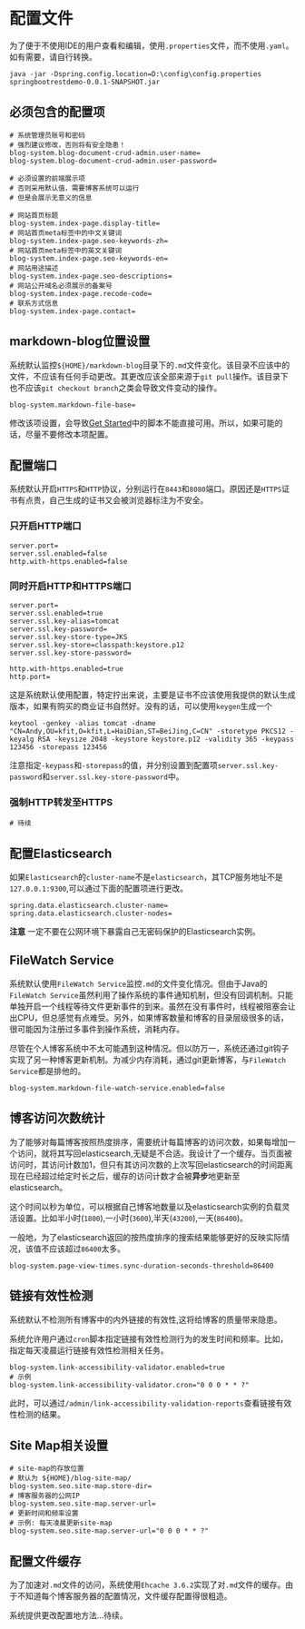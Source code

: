 # 配置文件

为了便于不使用IDE的用户查看和编辑，使用`.properties`文件，而不使用`.yaml`。如有需要，请自行转换。

```shell
java -jar -Dspring.config.location=D:\config\config.properties springbootrestdemo-0.0.1-SNAPSHOT.jar
```

## 必须包含的配置项

```shell
# 系统管理员账号和密码
# 强烈建议修改，否则将有安全隐患！
blog-system.blog-document-crud-admin.user-name=
blog-system.blog-document-crud-admin.user-password=

# 必须设置的前端展示项
# 否则采用默认值，需要博客系统可以运行
# 但是会展示无意义的信息

# 网站首页标题
blog-system.index-page.display-title=
# 网站首页meta标签中的中文关键词
blog-system.index-page.seo-keywords-zh=
# 网站首页meta标签中的英文关键词
blog-system.index-page.seo-keywords-en=
# 网站用途描述
blog-system.index-page.seo-descriptions=
# 网站公开域名必须展示的备案号
blog-system.index-page.recode-code=
# 联系方式信息
blog-system.index-page.contact=
```

## markdown-blog位置设置

系统默认监控`${HOME}/markdown-blog`目录下的`.md`文件变化。该目录不应该中的文件，不应该有任何手动更改。其更改应该全部来源于`git pull`操作。该目录下也不应该`git checkout branch`之类会导致文件变动的操作。

```shell
blog-system.markdown-file-base=
```

修改该项设置，会导致[Get Started](get-started.md)中的脚本不能直接可用。所以，如果可能的话，尽量不要修改本项配置。

## 配置端口

系统默认开启`HTTPS`和`HTTP`协议，分别运行在`8443`和`8080`端口。原因还是`HTTPS`证书有点贵，自己生成的证书又会被浏览器标注为不安全。

### 只开启HTTP端口

```shell
server.port=
server.ssl.enabled=false
http.with-https.enabled=false
```

### 同时开启HTTP和HTTPS端口

```shell
server.port=
server.ssl.enabled=true
server.ssl.key-alias=tomcat
server.ssl.key-password=
server.ssl.key-store-type=JKS
server.ssl.key-store=classpath:keystore.p12
server.ssl.key-store-password=

http.with-https.enabled=true
http.port=
```

这是系统默认使用配置，特定拧出来说，主要是证书不应该使用我提供的默认生成版本，如果有购买的商业证书自然好。没有的话，可以使用`keygen`生成一个

```shell
keytool -genkey -alias tomcat -dname "CN=Andy,OU=kfit,O=kfit,L=HaiDian,ST=BeiJing,C=CN" -storetype PKCS12 -keyalg RSA -keysize 2048 -keystore keystore.p12 -validity 365 -keypass 123456 -storepass 123456
```

注意指定`-keypass`和`-storepass`的值，并分别设置到配置项`server.ssl.key-password`和`server.ssl.key-store-password`中。

### 强制HTTP转发至HTTPS

```shell
# 待续
```

## 配置Elasticsearch

如果`Elasticsearch`的`cluster-name`不是`elasticsearch`，其TCP服务地址不是`127.0.0.1:9300`,可以通过下面的配置项进行更改。

```shell
spring.data.elasticsearch.cluster-name=
spring.data.elasticsearch.cluster-nodes=
```

**注意** 一定不要在公网环境下暴露自己无密码保护的Elasticsearch实例。

## FileWatch Service

系统默认使用`FileWatch Service`监控`.md`的文件变化情况。但由于Java的`FileWatch Service`虽然利用了操作系统的事件通知机制，但没有回调机制。只能单独开启一个线程等待文件更新事件的到来。虽然在没有事件时，线程被阻塞会让出CPU，但总感觉有点难受。另外，如果博客数量和博客的目录层级很多的话，很可能因为注册过多事件到操作系统，消耗内存。

尽管在个人博客系统中不太可能遇到这种情况。但以防万一，系统还通过git钩子实现了另一种博客更新机制。为减少内存消耗，通过git更新博客，与`FileWatch Service`都是排他的。

```shell
blog-system.markdown-file-watch-service.enabled=false
```

## 博客访问次数统计

为了能够对每篇博客按照热度排序，需要统计每篇博客的访问次数，如果每增加一个访问，就将其写回elasticsearch,无疑是不合适。我设计了一个缓存。当页面被访问时，其访问计数加1，但只有其访问次数的上次写回elasticsearch的时间距离现在已经超过给定时长之后，缓存的访问计数才会被**异步**地更新至elasticsearch。

这个时间以秒为单位，可以根据自己博客地数量以及elasticsearch实例的负载灵活设置。比如半小时(`1800`),一小时(`3600`),半天(`43200`),一天(`86400`)。

一般地，为了elasticsearch返回的按热度排序的搜索结果能够更好的反映实际情况，该值不应该超过`86400`太多。

```shell
blog-system.page-view-times.sync-duration-seconds-threshold=86400
```

## 链接有效性检测

系统默认不检测所有博客中的内外链接的有效性,这将给博客的质量带来隐患。

系统允许用户通过`cron`脚本指定链接有效性检测行为的发生时间和频率。比如，指定每天凌晨运行链接有效性检测相关任务。

```shell
blog-system.link-accessibility-validator.enabled=true
# 示例
blog-system.link-accessibility-validator.cron="0 0 0 * * ?"
```

此时，可以通过`/admin/link-accessibility-validation-reports`查看链接有效性检测的结果。

## Site Map相关设置

```shell
# site-map的存放位置
# 默认为 ${HOME}/blog-site-map/
blog-system.seo.site-map.store-dir=
# 博客服务器的公网IP
blog-system.seo.site-map.server-url=
# 更新时间和频率设置
# 示例: 每天凌晨更新site-map
blog-system.seo.site-map.server-url="0 0 0 * * ?"
```

## 配置文件缓存

为了加速对`.md`文件的访问，系统使用`Ehcache 3.6.2`实现了对`.md`文件的缓存。由于不知道每个博客服务器的配置情况，文件缓存配置得很粗造。

系统提供更改配置地方法...待续。
